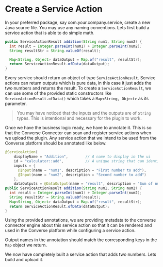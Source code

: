 # Create a Service Action

In your preferred package, say com.your.company.service, create a new Java source file. You may use any naming conventions. Lets first build a service action that is able to do simple math. 

```java
public ServiceActionResult addition(String num1, String num2) {
  int result = Integer.parseInt(num1) + Integer.parseInt(num2);
  String resultStr = String.valueOf(result);

  Map<String, Object> dataOutput = Map.of("result", resultStr);
  return ServiceActionResult.ofData(dataOutput);
}
```

Every service should return an object of type `ServiceActionResult`. Service actions can return outputs which is pure data, in this case it just adds the two numbers and returns the result. To create a `ServiceActionResult`, we can use some of the provided static constructors like `ServiceActionResult.ofData()` which takes a `Map<String, Object>` as its parameter.

> You may have noticed that the inputs and the outputs are of `String` types. This is intentional and necessary for the plugin to work.

Once we have the business logic ready, we have to annotate it. This is so that the Converse Connector can scan and register service actions when we upload the plugin. Any service action that we intend to be used from the Converse platform should be annotated like below.

```java
@ServiceAction(
    displayName = "Addition",        // A name to display in the ui
    id = "calculator::add",          // A unique string that can identify this action
    inputs = {
      @Input(name = "num1", description = "First number to add"),
      @Input(name = "num2", description = "Second number to add")
    },
    dataOutputs = @DataOutput(name = "result", description = "Sum of num1 and num2"))
public ServiceActionResult addition(String num1, String num2) {
  int result = Integer.parseInt(num1) + Integer.parseInt(num2);
  String resultStr = String.valueOf(result);
  Map<String, Object> dataOutput = Map.of("result", resultStr);
  return ServiceActionResult.ofData(dataOutput);
}
```

Using the provided annotations, we are providing metadata to the converse connector engine about this service action so that it can be rendered and used in the Converse platform while configuring a service action. 

Output names in the annotation should match the corresponding keys in the `Map` object we return.

We now have completely built a service action that adds two numbers. Lets build and upload it.
